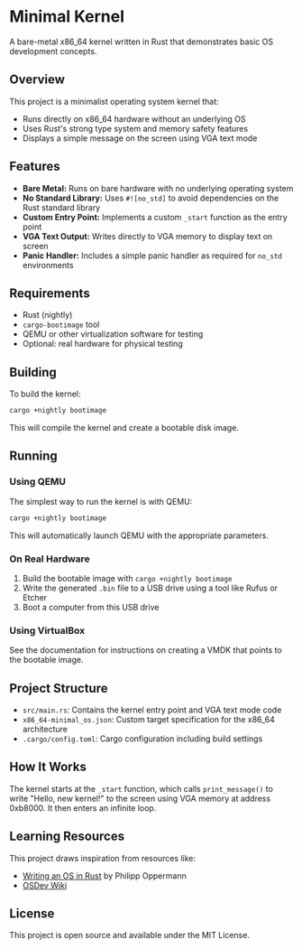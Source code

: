 # Minimal Kernel

A bare-metal x86_64 kernel written in Rust that demonstrates basic OS development concepts.

## Overview

This project is a minimalist operating system kernel that:
- Runs directly on x86_64 hardware without an underlying OS
- Uses Rust's strong type system and memory safety features
- Displays a simple message on the screen using VGA text mode

## Features

- **Bare Metal:** Runs on bare hardware with no underlying operating system
- **No Standard Library:** Uses `#![no_std]` to avoid dependencies on the Rust standard library
- **Custom Entry Point:** Implements a custom `_start` function as the entry point
- **VGA Text Output:** Writes directly to VGA memory to display text on screen
- **Panic Handler:** Includes a simple panic handler as required for `no_std` environments

## Requirements

- Rust (nightly)
- `cargo-bootimage` tool
- QEMU or other virtualization software for testing
- Optional: real hardware for physical testing

## Building

To build the kernel:

```bash
cargo +nightly bootimage
```

This will compile the kernel and create a bootable disk image.

## Running

### Using QEMU

The simplest way to run the kernel is with QEMU:

```bash
cargo +nightly bootimage
```

This will automatically launch QEMU with the appropriate parameters.

### On Real Hardware

1. Build the bootable image with `cargo +nightly bootimage`
2. Write the generated `.bin` file to a USB drive using a tool like Rufus or Etcher
3. Boot a computer from this USB drive

### Using VirtualBox

See the documentation for instructions on creating a VMDK that points to the bootable image.

## Project Structure

- `src/main.rs`: Contains the kernel entry point and VGA text mode code
- `x86_64-minimal_os.json`: Custom target specification for the x86_64 architecture
- `.cargo/config.toml`: Cargo configuration including build settings

## How It Works

The kernel starts at the `_start` function, which calls `print_message()` to write "Hello, new kernel!" to the screen using VGA memory at address 0xb8000. It then enters an infinite loop.

## Learning Resources

This project draws inspiration from resources like:
- [Writing an OS in Rust](https://os.phil-opp.com/) by Philipp Oppermann
- [OSDev Wiki](https://wiki.osdev.org/)

## License

This project is open source and available under the MIT License.
